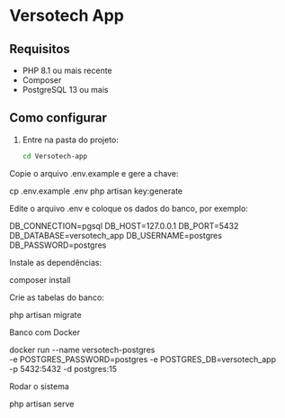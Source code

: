 # Versotech App

## Requisitos
- PHP 8.1 ou mais recente  
- Composer  
- PostgreSQL 13 ou mais  

## Como configurar
1. Entre na pasta do projeto:
   ```bash
   cd Versotech-app

Copie o arquivo .env.example e gere a chave:

cp .env.example .env
php artisan key:generate

Edite o arquivo .env e coloque os dados do banco, por exemplo:

DB_CONNECTION=pgsql
DB_HOST=127.0.0.1
DB_PORT=5432
DB_DATABASE=versotech_app
DB_USERNAME=postgres
DB_PASSWORD=postgres

Instale as dependências:

composer install

Crie as tabelas do banco:

php artisan migrate

Banco com Docker 

docker run --name versotech-postgres \
  -e POSTGRES_PASSWORD=postgres -e POSTGRES_DB=versotech_app \
  -p 5432:5432 -d postgres:15

Rodar o sistema

php artisan serve